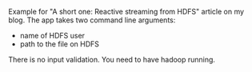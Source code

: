 Example for "A short one: Reactive streaming from HDFS" article on my blog.
The app takes two command line arguments:
 * name of HDFS user
 * path to the file on HDFS

There is no input validation.
You need to have hadoop running.
